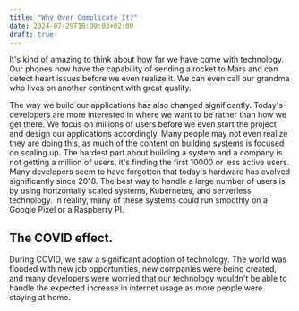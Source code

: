 ```yaml
---
title: "Why Over Complicate It?"
date: 2024-07-29T10:00:03+02:00
draft: true
---
```

It's kind of amazing to think about how far we have come with technology. Our phones now have the capability of sending a rocket to Mars and can detect heart issues before we even realize it. We can even call our grandma who lives on another continent with great quality.

The way we build our applications has also changed significantly. Today's developers are more interested in where we want to be rather than how we get there. We focus on millions of users before we even start the project and design our applications accordingly. Many people may not even realize they are doing this, as much of the content on building systems is focused on scaling up. The hardest part about building a system and a company is not getting a million of users, it's finding the first 10000 or less active users. Many developers seem to have forgotten that today's hardware has evolved significantly since 2018. The best way to handle a large number of users is by using horizontally scaled systems, Kubernetes, and serverless technology. In reality, many of these systems could run smoothly on a Google Pixel or a Raspberry PI.

## The COVID effect.

During COVID, we saw a significant adoption of technology. The world was flooded with new job opportunities, new companies were being created, and many developers were worried that our technology wouldn't be able to handle the expected increase in internet usage as more people were staying at home.
